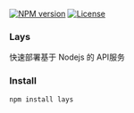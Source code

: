 [![NPM version][npm-img]][npm-url]
[![License][license-img]][license-url]

### Lays
快速部署基于 Nodejs 的 API服务

### Install
```bash
npm install lays
```

[npm-img]: https://img.shields.io/npm/v/lays.svg?style=flat-square
[npm-url]: https://npmjs.org/package/lays
[license-img]: https://img.shields.io/badge/license-MIT-green.svg?style=flat-square
[license-url]: http://opensource.org/licenses/MIT